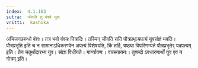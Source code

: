 ```yaml
---
index:  4.1.163
sutra:  जीवति तु वंश्ये युवा
vritti:  kashika 
---
```


अभिजनप्रबन्धो वंशः। तत्र भवो वंश्यः पित्रादिः। तस्मिन् जीवति सति पौत्रप्रभृत्यपत्यं युवसंज्ञं भवति। पौत्रप्रभृति इति च न सामानाऽधिकरण्येन अपत्यं विशेषयति, किं तर्हि, षष्ठ्या विपरिणम्यते पौत्रप्रभृतेर् यदपत्यम् इति। तेन चतुर्थादारभ्य युव। संज्ञा विधीयते। गार्ग्यायणः। वात्स्यायनः। तुशब्दो ऽवधारणार्थो युव एव न गोत्रम् इति।

